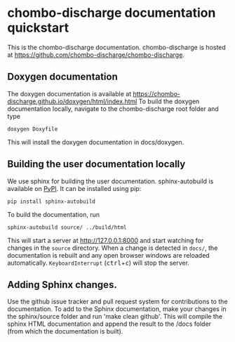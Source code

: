 # chombo-discharge documentation quickstart

This is the chombo-discharge documentation.
chombo-discharge is hosted at https://github.com/chombo-discharge/chombo-discharge.

## Doxygen documentation
The doxygen documentation is available at https://chombo-discharge.github.io/doxygen/html/index.html
To build the doxygen documentation locally, navigate to the chombo-discharge root folder and type

```
doxygen Doxyfile
```

This will install the doxygen documentation in docs/doxygen. 

## Building the user documentation locally
We use sphinx for building the user documentation. 
sphinx-autobuild is available on [PyPI](https://pypi.org/p/sphinx-autobuild/).
It can be installed using pip:

```
pip install sphinx-autobuild
```

To build the documentation, run

```
sphinx-autobuild source/ ../build/html
```

This will start a server at http://127.0.0.1:8000 and start watching for changes in the `source` directory.
When a change is detected in `docs/`, the documentation is rebuilt and any open browser windows are reloaded automatically. `KeyboardInterrupt` (<kbd>ctrl</kbd>+<kbd>c</kbd>) will stop the server.

## Adding Sphinx changes. 
Use the github issue tracker and pull request system for contributions to the documentation.
To add to the Sphinx documentation, make your changes in the sphinx/source folder and run 'make clean github'.
This will compile the sphinx HTML documentation and append the result to the /docs folder (from which the documentation is built). 
